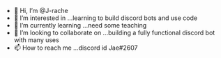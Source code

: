 - 👋 Hi, I’m @J-rache
- 👀 I’m interested in ...learning to build discord bots and use code
- 🌱 I’m currently learning ...need some teaching
- 💞️ I’m looking to collaborate on ...building a fully functional discord bot with many uses
- 📫 How to reach me ...discord id Jae#2607

<!---
J-rache/J-rache is a ✨ special ✨ repository because its `README.md` (this file) appears on your GitHub profile.
You can click the Preview link to take a look at your changes.
--->
